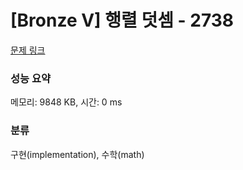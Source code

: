 # [Bronze V] 행렬 덧셈 - 2738 

[문제 링크](https://www.acmicpc.net/problem/2738) 

### 성능 요약

메모리: 9848 KB, 시간: 0 ms

### 분류

구현(implementation), 수학(math)

